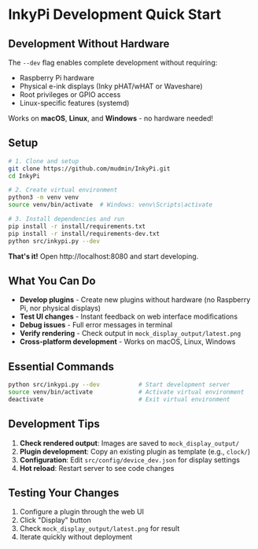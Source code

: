 # InkyPi Development Quick Start

## Development Without Hardware

The `--dev` flag enables complete development without requiring:

- Raspberry Pi hardware
- Physical e-ink displays (Inky pHAT/wHAT or Waveshare)
- Root privileges or GPIO access
- Linux-specific features (systemd)

Works on **macOS**, **Linux**, and **Windows** - no hardware needed!

## Setup

```bash
# 1. Clone and setup
git clone https://github.com/mudmin/InkyPi.git
cd InkyPi

# 2. Create virtual environment
python3 -m venv venv
source venv/bin/activate  # Windows: venv\Scripts\activate

# 3. Install dependencies and run
pip install -r install/requirements.txt
pip install -r install/requirements-dev.txt
python src/inkypi.py --dev
```

**That's it!** Open http://localhost:8080 and start developing.

## What You Can Do

- **Develop plugins** - Create new plugins without hardware (no Raspberry Pi, nor physical displays)
- **Test UI changes** - Instant feedback on web interface modifications  
- **Debug issues** - Full error messages in terminal
- **Verify rendering** - Check output in `mock_display_output/latest.png`
- **Cross-platform development** - Works on macOS, Linux, Windows

## Essential Commands

```bash
python src/inkypi.py --dev           # Start development server
source venv/bin/activate             # Activate virtual environment
deactivate                           # Exit virtual environment
```

## Development Tips

1. **Check rendered output**: Images are saved to `mock_display_output/`
2. **Plugin development**: Copy an existing plugin as template (e.g., `clock/`)
3. **Configuration**: Edit `src/config/device_dev.json` for display settings
4. **Hot reload**: Restart server to see code changes

## Testing Your Changes

1. Configure a plugin through the web UI
2. Click "Display" button
3. Check `mock_display_output/latest.png` for result
4. Iterate quickly without deployment

